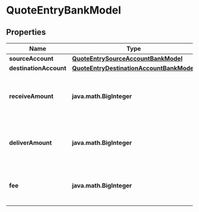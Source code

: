 

# QuoteEntryBankModel


## Properties

| Name | Type | Description | Notes |
|------------ | ------------- | ------------- | -------------|
|**sourceAccount** | [**QuoteEntrySourceAccountBankModel**](QuoteEntrySourceAccountBankModel.md) |  |  [optional] |
|**destinationAccount** | [**QuoteEntryDestinationAccountBankModel**](QuoteEntryDestinationAccountBankModel.md) |  |  [optional] |
|**receiveAmount** | **java.math.BigInteger** | The amount to be received in base units of the currency |  [optional] |
|**deliverAmount** | **java.math.BigInteger** | The amount to be delivered in base units of the currency |  [optional] |
|**fee** | **java.math.BigInteger** | The fee associated with the account entry. |  [optional] |



